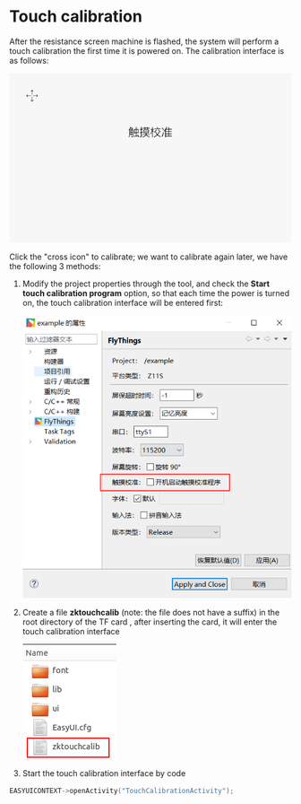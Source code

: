 # Touch calibration
After the resistance screen machine is flashed, the system will perform a touch calibration the first time it is powered on. The calibration interface is as follows:

![](images/touchcalibration.png)

Click the "cross icon" to calibrate; we want to calibrate again later, we have the following 3 methods:
1. Modify the project properties through the tool, and check the **Start touch calibration program** option, so that each time the power is turned on, the touch calibration interface will be entered first:

   ![](images/touch_property.png)  <br/>
2. Create a file **zktouchcalib** (note: the file does not have a suffix) in the root directory of the TF card , after inserting the card, it will enter the touch calibration interface

   ![](images/zktouchcalib.png)  <br/>
3. Start the touch calibration interface by code
```c++
EASYUICONTEXT->openActivity("TouchCalibrationActivity");
```
